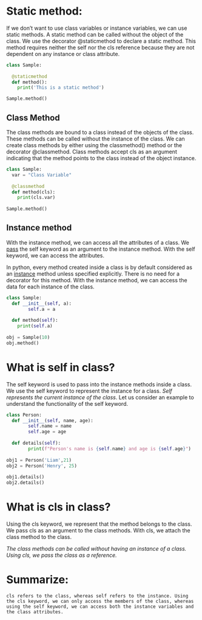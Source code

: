 

# Static method:

If we don’t want to use class variables or instance variables, we can use static methods. A static method can be called without the object of the class. We use the decorator @staticmethod to declare a static method. This method requires neither the self nor the cls reference because they are not dependent on any instance or class attribute.

```python
class Sample:
  
  @staticmethod
  def method():
    print('This is a static method')

Sample.method()
```

## Class Method
The class methods are bound to a class instead of the objects of the class. These methods can be called without the instance of the class. We can create class methods by either using the classmethod() method or the decorator @classmethod. Class methods accept cls as an argument indicating that the method points to the class instead of the object instance.

```python
class Sample:
  var = "Class Variable"
 
  @classmethod
  def method(cls):
    print(cls.var)
 
Sample.method()
```
## Instance method
With the instance method, we can access all the attributes of a class. We [pass](https://www.pythonpool.com/python-pass/) the self keyword as an argument to the instance method. With the self keyword, we can access the attributes.

In python, every method created inside a class is by default considered as an [instance](https://docs.python.org/3/reference/datamodel.html) method unless specified explicitly. There is no need for a decorator for this method. With the instance method, we can access the data for each instance of the class.

```python
class Sample:
  def __init__(self, a):
        self.a = a
 
  def method(self):
    print(self.a)
 
obj = Sample(10)
obj.method()
```
# What is self in class?

The self keyword is used to pass into the instance methods inside a class. 
We use the self keyword to represent the instance for a class. 
*Self represents the current instance of the class*. Let us consider an example to understand the functionality of the self keyword.

````python
class Person:
  def __init__(self, name, age):
        self.name = name
        self.age = age
 
  def details(self):
        print(f"Person's name is {self.name} and age is {self.age}")
 
obj1 = Person('Liam',21)
obj2 = Person('Henry', 25)
 
obj1.details()
obj2.details()
````

# What is cls in class?
Using the cls keyword, we represent that the method belongs to the class. We pass cls as an argument to the class methods. With cls, we attach the class method to the class.

*The class methods can be called without having an instance of a class. Using cls, we pass the class as a reference.*

# Summarize:
```text
cls refers to the class, whereas self refers to the instance. Using the cls keyword, we can only access the members of the class, whereas using the self keyword, we can access both the instance variables and the class attributes.
```